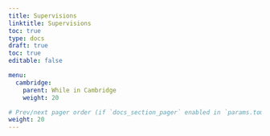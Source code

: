 ```yaml
---
title: Supervisions
linktitle: Supervisions
toc: true
type: docs
draft: true
toc: true
editable: false

menu:
  cambridge:
    parent: While in Cambridge
    weight: 20

# Prev/next pager order (if `docs_section_pager` enabled in `params.toml`)
weight: 20
---
```

